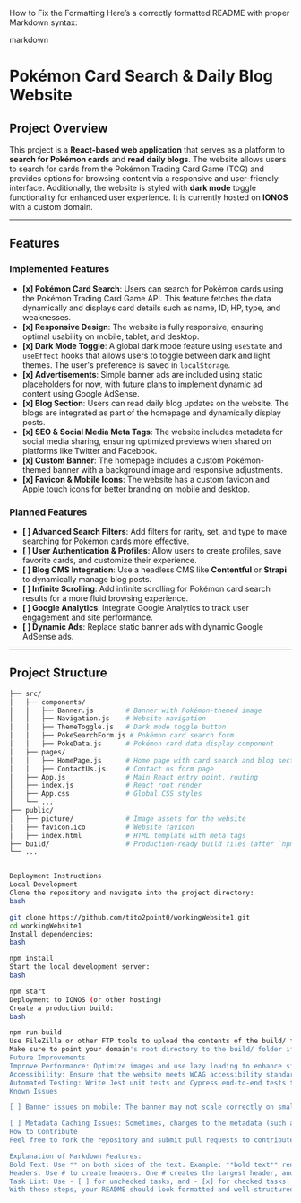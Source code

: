 How to Fix the Formatting
Here’s a correctly formatted README with proper Markdown syntax:

markdown

# Pokémon Card Search & Daily Blog Website

## Project Overview

This project is a **React-based web application** that serves as a platform to **search for Pokémon cards** and **read daily blogs**. The website allows users to search for cards from the Pokémon Trading Card Game (TCG) and provides options for browsing content via a responsive and user-friendly interface. Additionally, the website is styled with **dark mode** toggle functionality for enhanced user experience. It is currently hosted on **IONOS** with a custom domain.

---

## Features

### Implemented Features
- **[x] Pokémon Card Search**: Users can search for Pokémon cards using the Pokémon Trading Card Game API. This feature fetches the data dynamically and displays card details such as name, ID, HP, type, and weaknesses.
- **[x] Responsive Design**: The website is fully responsive, ensuring optimal usability on mobile, tablet, and desktop.
- **[x] Dark Mode Toggle**: A global dark mode feature using `useState` and `useEffect` hooks that allows users to toggle between dark and light themes. The user's preference is saved in `localStorage`.
- **[x] Advertisements**: Simple banner ads are included using static placeholders for now, with future plans to implement dynamic ad content using Google AdSense.
- **[x] Blog Section**: Users can read daily blog updates on the website. The blogs are integrated as part of the homepage and dynamically display posts.
- **[x] SEO & Social Media Meta Tags**: The website includes metadata for social media sharing, ensuring optimized previews when shared on platforms like Twitter and Facebook.
- **[x] Custom Banner**: The homepage includes a custom Pokémon-themed banner with a background image and responsive adjustments.
- **[x] Favicon & Mobile Icons**: The website has a custom favicon and Apple touch icons for better branding on mobile and desktop.

### Planned Features
- **[ ] Advanced Search Filters**: Add filters for rarity, set, and type to make searching for Pokémon cards more effective.
- **[ ] User Authentication & Profiles**: Allow users to create profiles, save favorite cards, and customize their experience.
- **[ ] Blog CMS Integration**: Use a headless CMS like **Contentful** or **Strapi** to dynamically manage blog posts.
- **[ ] Infinite Scrolling**: Add infinite scrolling for Pokémon card search results for a more fluid browsing experience.
- **[ ] Google Analytics**: Integrate Google Analytics to track user engagement and site performance.
- **[ ] Dynamic Ads**: Replace static banner ads with dynamic Google AdSense ads.

---

## Project Structure

```bash
├── src/
│   ├── components/
│   │   ├── Banner.js        # Banner with Pokémon-themed image
│   │   ├── Navigation.js    # Website navigation
│   │   ├── ThemeToggle.js   # Dark mode toggle button
│   │   ├── PokeSearchForm.js # Pokémon card search form
│   │   ├── PokeData.js      # Pokémon card data display component
│   ├── pages/
│   │   ├── HomePage.js      # Home page with card search and blog sections
│   │   ├── ContactUs.js     # Contact us form page
│   ├── App.js               # Main React entry point, routing
│   ├── index.js             # React root render
│   ├── App.css              # Global CSS styles
│   └── ...
├── public/
│   ├── picture/             # Image assets for the website
│   ├── favicon.ico          # Website favicon
│   ├── index.html           # HTML template with meta tags
├── build/                   # Production-ready build files (after `npm run build`)
└── ...


Deployment Instructions
Local Development
Clone the repository and navigate into the project directory:
bash

git clone https://github.com/tito2point0/workingWebsite1.git
cd workingWebsite1
Install dependencies:
bash

npm install
Start the local development server:
bash

npm start
Deployment to IONOS (or other hosting)
Create a production build:
bash

npm run build
Use FileZilla or other FTP tools to upload the contents of the build/ folder to your server.
Make sure to point your domain's root directory to the build/ folder if hosting manually.
Future Improvements
Improve Performance: Optimize images and use lazy loading to enhance site performance.
Accessibility: Ensure that the website meets WCAG accessibility standards for users with disabilities.
Automated Testing: Write Jest unit tests and Cypress end-to-end tests to ensure smooth functionality over time.
Known Issues

[ ] Banner issues on mobile: The banner may not scale correctly on smaller devices. Future updates will address this with media queries and better responsiveness.

[ ] Metadata Caching Issues: Sometimes, changes to the metadata (such as the favicon or mobile icon) take time to propagate due to aggressive browser caching.
How to Contribute
Feel free to fork the repository and submit pull requests to contribute! We welcome all improvements and bug fixes.

Explanation of Markdown Features:
Bold Text: Use ** on both sides of the text. Example: **bold text** renders bold text.
Headers: Use # to create headers. One # creates the largest header, and ###### creates the smallest.
Task List: Use - [ ] for unchecked tasks, and - [x] for checked tasks.
With these steps, your README should look formatted and well-structured on GitHub.